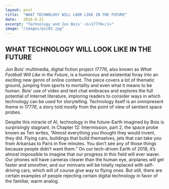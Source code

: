 ```yaml
---
layout: post
title:  "WHAT TECHNOLOGY WILL LOOK LIKE IN THE FUTURE"
date:   2018-9-21
excerpt: "Technology and Jon Bois' <i>17776</i>"
image: "/images/pic02.jpg"
---
```


## WHAT TECHNOLOGY WILL LOOK LIKE IN THE FUTURE

Jon Bois’ multimedia, digital fiction project *17776*, also known as *What Football Will Like in the Future*, is a humorous and existential foray into an exciting new genre of online content. The piece covers a lot of thematic ground, jumping from sports to mortality and even what it means to be human. Bois’ use of video and text chat embraces and explores the full potential of Internet literature, imploring readers to consider ways in which technology can be used for storytelling. Technology itself is an omnipresent theme in *17776*, a story told mostly from the point of view of sentient space probes.

Despite this miracle of AI, technology in the future-Earth imagined by Bois is surprisingly stagnant. In Chapter 12: Intermission, part 2, the space probe known as Ten writes, “Almost everything you thought they would invent, they did. Flying cars, buildings that build themselves, jets that can take you from Arkansas to Paris in five minutes. You don’t see any of those things because people didn’t want them.” On our tech-driven Earth of 2018, it’s almost impossible to imagine that our progress in this field will ever waver. Our phones will have cameras clearer than the human eye, airplanes will get faster and smoother, and our minivans will be totally replaced with self-driving cars, which will of course give way to flying ones. But still, there are certain examples of people rejecting certain digital technology in favor of the familiar, warm analog.

